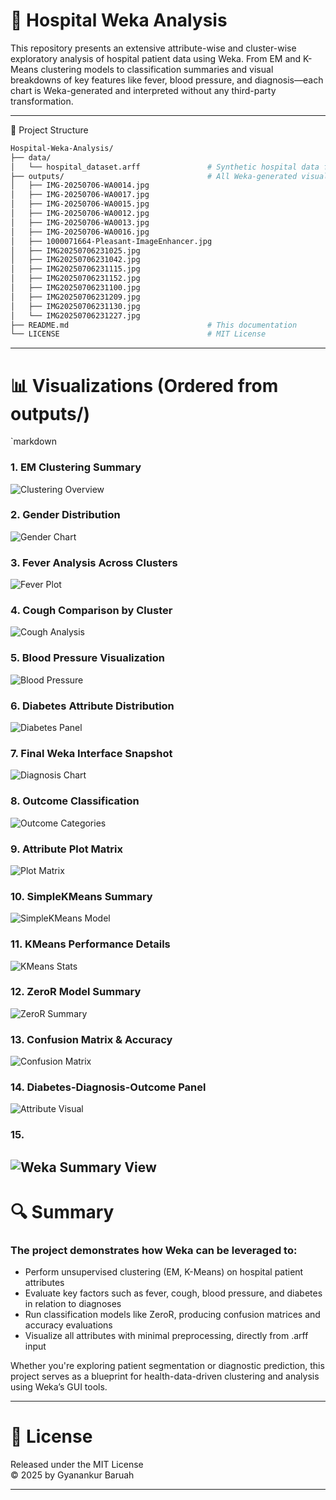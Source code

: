 # 🏥 Hospital Weka Analysis

This repository presents an extensive attribute-wise and cluster-wise exploratory analysis of hospital patient data using Weka. From EM and K-Means clustering models to classification summaries and visual breakdowns of key features like fever, blood pressure, and diagnosis—each chart is Weka-generated and interpreted without any third-party transformation.

---

📂 Project Structure

```bash
Hospital-Weka-Analysis/
├── data/
│   └── hospital_dataset.arff               # Synthetic hospital data for clustering & classification
├── outputs/                                # All Weka-generated visualizations (see below)
│   ├── IMG-20250706-WA0014.jpg
│   ├── IMG-20250706-WA0017.jpg
│   ├── IMG-20250706-WA0015.jpg
│   ├── IMG-20250706-WA0012.jpg
│   ├── IMG-20250706-WA0013.jpg
│   ├── IMG-20250706-WA0016.jpg
│   ├── 1000071664-Pleasant-ImageEnhancer.jpg
│   ├── IMG20250706231025.jpg
│   ├── IMG20250706231042.jpg
│   ├── IMG20250706231115.jpg
│   ├── IMG20250706231152.jpg
│   ├── IMG20250706231100.jpg
│   ├── IMG20250706231209.jpg
│   ├── IMG20250706231130.jpg
│   └── IMG20250706231227.jpg
├── README.md                               # This documentation
└── LICENSE                                 # MIT License
```

---

# 📊 Visualizations (Ordered from outputs/)

`markdown

### 1. EM Clustering Summary
![Clustering Overview](outputs/IMG-20250706-WA0014.jpg)

### 2. Gender Distribution
![Gender Chart](outputs/IMG-20250706-WA0017.jpg)

### 3. Fever Analysis Across Clusters
![Fever Plot](outputs/IMG-20250706-WA0015.jpg)

### 4. Cough Comparison by Cluster
![Cough Analysis](outputs/IMG-20250706-WA0012.jpg)

### 5. Blood Pressure Visualization
![Blood Pressure](outputs/IMG-20250706-WA0013.jpg)

### 6. Diabetes Attribute Distribution
![Diabetes Panel](outputs/IMG-20250706-WA0016.jpg)

### 7. Final Weka Interface Snapshot
![Diagnosis Chart](outputs/1000071664-Pleasant-ImageEnhancer.jpg)

### 8. Outcome Classification
![Outcome Categories](outputs/IMG_20250706_231025.jpg)

### 9. Attribute Plot Matrix
![Plot Matrix](outputs/IMG_20250706_231042.jpg)

### 10. SimpleKMeans Summary
![SimpleKMeans Model](outputs/IMG_20250706_231115.jpg)

### 11. KMeans Performance Details
![KMeans Stats](outputs/IMG_20250706_231152.jpg)

### 12. ZeroR Model Summary
![ZeroR Summary](outputs/IMG_20250706_231100.jpg)

### 13. Confusion Matrix & Accuracy
![Confusion Matrix](outputs/IMG_20250706_231209.jpg)

### 14. Diabetes-Diagnosis-Outcome Panel
![Attribute Visual](outputs/IMG_20250706_231130.jpg)

### 15. 
![Weka Summary View](outputs/IMG_20250706_231227.jpg)
---

# 🔍 Summary

### The project demonstrates how Weka can be leveraged to:

- Perform unsupervised clustering (EM, K-Means) on hospital patient attributes
- Evaluate key factors such as fever, cough, blood pressure, and diabetes in relation to diagnoses
- Run classification models like ZeroR, producing confusion matrices and accuracy evaluations
- Visualize all attributes with minimal preprocessing, directly from .arff input

Whether you're exploring patient segmentation or diagnostic prediction, this project serves as a blueprint for health-data-driven clustering and analysis using Weka’s GUI tools.

---

# 🧾 License

Released under the MIT License  
© 2025 by Gyanankur Baruah

---
